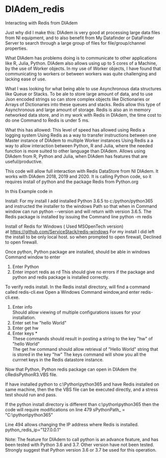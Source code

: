 # DIAdem_redis
Interacting with Redis from DIAdem


Just why did I make this: 
DIAdem is very good at processing large data files from NI equipment, and to also benefit from My Datafinder or DataFinder Server to search through a large group of files for file/group/channel properties.   

What DIAdem has problems doing is to communicate to other applications like R, Julia, Python. DIAdem also allows using up to 5 cores of a Machine, by the use of Worker objects.  In my use of Worker objects, I have found that communicating to workers or between workers was quite challenging and lacking ease of use.  

What I was looking for what being able to use Asynchronous data structures like Queue or Stacks. 
To be ale to store large amount of data, and to use Json encoded strings so can store complex objects like Dictionaries or Arrays of Dictionaries into these queues and stacks.   Redis allow this type of Asynchronous and large amount of storage. Redis is also an in memory networked data store, and in my work with Redis in DIAdem, the time cost to do one Command to Redis is under 5 ms. 

What this has allowed:
  This level of speed has allowed using Redis a logging system 
  Using Redis as a way to transfer instructions between one Master instance of DIAdem to multiple Worker instances
  Using Redis a a way to allow interaction between Python, R and Julia, where the needed function is more suited to other language than DIAdem.
  Allows using DIAdem from R, Python and Julia, when DIAdem has features that are useful/productive.

This code will allow full interaction with Redis DataStore from NI DIAdem.  It works with DIAdem 2018, 2019 and 2020.  It is calling Python code, so it requires install of python and the package Redis from Python.org 

In this Example code in

Install:   For my install I add installed Python 3.6.5 to c:/python/python365 and instructed the installer to the windows Path so that when in Command window can run  python --version and will return with version 3.6.5.
The Redis package is installed by issuing the Command line   python -m redis

Install of Redis for Windows ( Used MSOpenTech version)  
at  https://github.com/ServiceStack/redis-windows
For my install I did left the install to be only local host. so when prompted to open firewall, Declined to open firewall.

Once python, Python package are installed, should be able in windows Command window to enter  
1) Enter Python
2) Enter import redis as rd
This should give no errors if the package and python and redis package is installed correctly.

To verify redis install.  In the Redis install directory, will find a command called redis-cli.exe
Open a Windows Command window,and enter  redis-cli.exe. 
1) Enter  info  
  Should allow viewing of multiple configurations issues for your installation.
2) Enter  set hw  "hello World"
3) Enter  get hw
4) Enter keys *  
These commands should result in posting a string to the key "hw"  of "hello World"  
The get hw command should allow retrieval of "Hello World" string that is stored in the key "hw"
The keys command will show you all the currnet keys in the Redis datastore instance.


Now that Python, Python redis package can open  in DIAdem the 
cRedisPythonR3.VBS file.

If have installed python to c:\Python\python365 and have Redis installed on same machine, then the the VBS file can be executed directly, and a stress test should run and pass.  

If the python install directory is different than c:\python\python365  then the code will require modifications on line 479 
sPythonPath_         = "C:\python\python365\"  

Line 494 allows changing the IP address where Redis is installed.
python_redis_ip="127.0.0.1"

Note:  The feature for DIAdem to call python is an advance feature, and has been tested with Python 3.6 and 3.7. Other version have not been tested.  Strongly suggest that Python version 3.6 or 3.7 be used for this operation.
